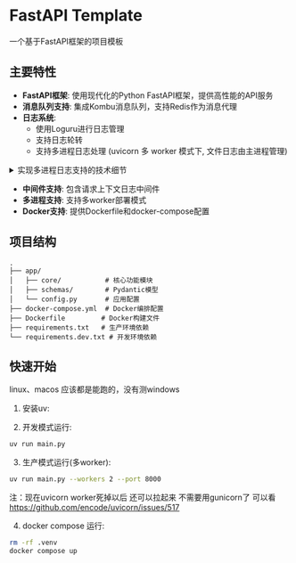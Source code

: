 # FastAPI Template

一个基于FastAPI框架的项目模板

## 主要特性

- **FastAPI框架**: 使用现代化的Python FastAPI框架，提供高性能的API服务
- **消息队列支持**: 集成Kombu消息队列，支持Redis作为消息代理
- **日志系统**:
  - 使用Loguru进行日志管理
  - 支持日志轮转
  - 支持多进程日志处理 (uvicorn 多 worker 模式下, 文件日志由主进程管理)

<details>
<summary>实现多进程日志支持的技术细节</summary>

😀不过多进程还是需要好多hack啊
uvicorn又是用的spawn
😅不过好像也没多大卵用，毕竟gunicorn已经有这些了~
算是又学习了下 spawn模式，python传递变量到子进程，序列化、反序列化
看了下uvicorn、loguru的代码
</details>

- **中间件支持**: 包含请求上下文日志中间件
- **多进程支持**: 支持多worker部署模式
- **Docker支持**: 提供Dockerfile和docker-compose配置

## 项目结构

```
.
├── app/
│   ├── core/           # 核心功能模块
│   ├── schemas/        # Pydantic模型
│   └── config.py       # 应用配置
├── docker-compose.yml  # Docker编排配置
├── Dockerfile         # Docker构建文件
├── requirements.txt   # 生产环境依赖
└── requirements.dev.txt # 开发环境依赖
```

## 快速开始
linux、macos 应该都是能跑的，没有测windows

1. 安装uv:

2. 开发模式运行:
```bash
uv run main.py
```

3. 生产模式运行(多worker):
```bash
uv run main.py --workers 2 --port 8000
```
注：现在uvicorn worker死掉以后 还可以拉起来 不需要用gunicorn了 可以看 https://github.com/encode/uvicorn/issues/517

4. docker compose 运行:
```bash
rm -rf .venv
docker compose up
```
